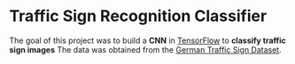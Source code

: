# Traffic Sign Recognition Classifier

The goal of this project was  to build a **CNN** in [TensorFlow](https://www.tensorflow.org/) to **classify traffic sign images** 
The data was obtained from the [German Traffic Sign Dataset](http://benchmark.ini.rub.de/?section=gtsrb&subsection=dataset).


